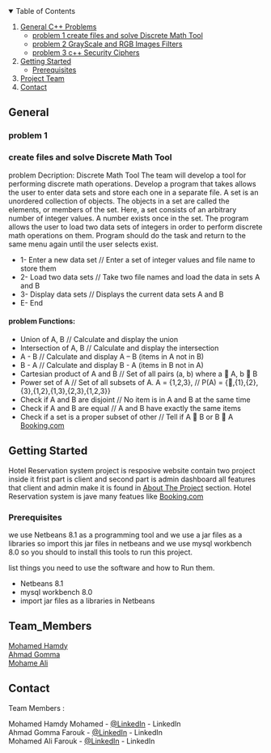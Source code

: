 <!-- TABLE OF CONTENTS -->
<details open="open">
  <summary>Table of Contents</summary>
  <ol>
    <li>
      <a href="#General">General C++ Problems</a>
      <ul>
        <li><a href="#problem 1">problem 1 create files and solve Discrete Math Tool</a></li>
      </ul>
      <ul>
        <li><a href="#problem 2">problem 2 GrayScale and RGB Images Filters</a></li>
      </ul>
      <ul>
        <li><a href="#problem 3">problem 3 c++ Security Ciphers</a></li>
      </ul>
    </li>
    <li>
      <a href="#getting-started">Getting Started</a>
      <ul>
        <li><a href="#prerequisites">Prerequisites</a></li>
      </ul>
    </li>
    <li><a href="#Team_Members">Project Team</a></li>
    <li><a href="#contact">Contact</a></li>
  </ol>
</details>



<!-- General C++ Problems -->
## General
### problem 1
<h3>create files and solve Discrete Math Tool</h3>
problem Decription:
Discrete Math Tool The team will develop a tool for performing discrete math operations.  
Develop a program that takes allows the user to enter data sets and store each one in a separate file. A set is an unordered collection of objects. The objects in a set are called the elements, or members of the set. Here, a set consists of an arbitrary number of integer values. A number exists once in the set. The program allows the user to load two data sets of integers in order to perform discrete math operations on them. Program should do the task and return to the same menu again until the user selects exist. 

* 1-  Enter a new data set // Enter a set of integer values and file name to store them 
* 2-  Load two data sets   // Take two file names and load the data in sets A and B 
* 3-  Display data sets // Displays the current data sets A and B   
* E- End

<h4>problem Functions:</h4>

* Union of A, B // Calculate and display the union
* Intersection of A, B // Calculate and display the intersection 
* A - B  // Calculate and display A – B (items in A not in B) 
* B - A  // Calculate and display B - A (items in B not in A)
* Cartesian product of A and B  // Set of all pairs (a, b) where a  A, b  B 
* Power set of A // Set of all subsets of A. A = {1,2,3},   // P(A) = {,{1},{2},{3},{1,2},{1,3},{2,3},{1,2,3}}  
* Check if A and B are disjoint  // No item is in A and B at the same time
* Check if A and B are equal   // A and B have exactly the same items 
* Check if a set is a proper subset of other // Tell if A  B or B  A 
<a href="https://www.booking.com">Booking.com</a>
<!-- GETTING STARTED -->
## Getting Started 

  Hotel Reservation system project is resposive website contain two project inside it frist part is client and second part is admin dashboard all features that client and admin make it is found in <a href="#about-the-project">About The Project</a> section. 
  Hotel Reservation system is jave many featues like <a href="https://www.booking.com">Booking.com</a> 

### Prerequisites
we use Netbeans 8.1 as a programming tool and we use a jar files as a libraries so import this jar files in netbeans and we use mysql workbench 8.0 
so you should to install this tools to run this project.

list things you need to use the software and how to Run them.
* Netbeans 8.1
* mysql workbench 8.0
* import jar files as a libraries in Netbeans





<!-- CONTRIBUTING -->
## Team_Members
<a href="https://github.com/MGMK">Mohamed Hamdy</a><br>
<a href="https://github.com/ahmad-Gommah">Ahmad Gomma</a><br>
<a href="https://github.com/mhmd19?fbclid=IwAR1RjmI84zQG3enIW02HziSOh7cChlgwFzKhZhQsWyJBXzamC4Xmzw-2Lsw">Mohame Ali</a>



<!-- CONTACT -->
## Contact
Team Members :

Mohamed Hamdy Mohamed - [@LinkedIn](https://www.linkedin.com/in/mohamed-hamdy-0155b2173/) - LinkedIn<br>
Ahmad Gomma Farouk - [@LinkedIn](https://www.linkedin.com/in/ahmad-gomma-3873441aa/) - LinkedIn<br>
Mohamed Ali Farouk - [@LinkedIn](https://www.linkedin.com/in/mohamed-ali-b42320185/) - LinkedIn




